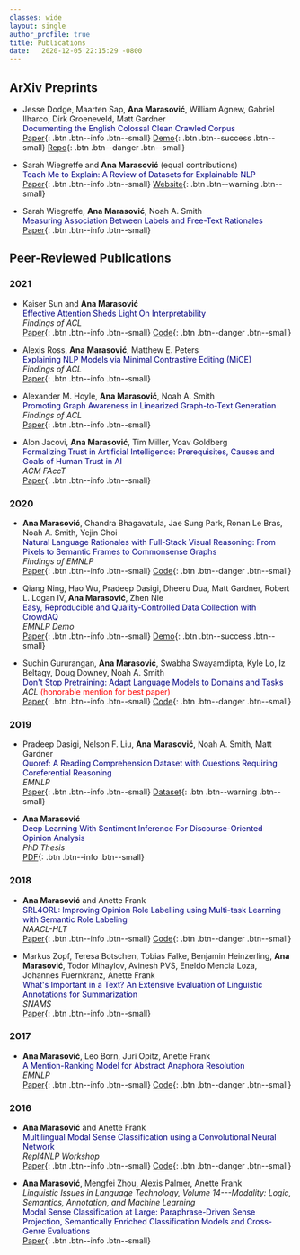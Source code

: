 ```yaml
---
classes: wide
layout: single
author_profile: true
title: Publications
date:   2020-12-05 22:15:29 -0800
---
```


## ArXiv Preprints

* Jesse Dodge, Maarten Sap, **Ana Marasović**, William Agnew, Gabriel Ilharco, Dirk Groeneveld, Matt Gardner                  
<span style="color:navy">Documenting the English Colossal Clean Crawled Corpus</span>          
[Paper](http://www.cs.cmu.edu/~jessed/data_hosting/documenting_c4.pdf){: .btn .btn--info .btn--small} [Demo](https://c4-search.apps.allenai.org/){: .btn .btn--success .btn--small} [Repo](https://github.com/allenai/c4-documentation){: .btn .btn--danger .btn--small}    

* Sarah Wiegreffe and **Ana Marasović** (equal contributions)       
<span style="color:navy">Teach Me to Explain: A Review of Datasets for Explainable NLP</span>         
[Paper](https://arxiv.org/abs/2102.12060){: .btn .btn--info .btn--small} [Website](https://exnlpdatasets.github.io/){: .btn .btn--warning .btn--small}

* Sarah Wiegreffe, **Ana Marasović**, Noah A. Smith    
<span style="color:navy">Measuring Association Between Labels and Free-Text Rationales</span>           
[Paper](https://arxiv.org/abs/2010.12762){: .btn .btn--info .btn--small}       

## Peer-Reviewed Publications         

### 2021

* Kaiser Sun and **Ana Marasović**                                                    
<span style="color:navy">Effective Attention Sheds Light On Interpretability</span>                                       
*Findings of ACL*                 
[Paper](http://arxiv.org/abs/2105.08855){: .btn .btn--info .btn--small} [Code](https://github.com/KaiserWhoLearns/Effective-Attention-Interpretability){: .btn .btn--danger .btn--small}               

* Alexis Ross, **Ana Marasović**, Matthew E. Peters   
<span style="color:navy">Explaining NLP Models via Minimal Contrastive Editing (MiCE)</span>        
*Findings of ACL*                
[Paper](https://arxiv.org/abs/2012.13985){: .btn .btn--info .btn--small} 

* Alexander M. Hoyle, **Ana Marasović**, Noah A. Smith         
<span style="color:navy">Promoting Graph Awareness in Linearized Graph-to-Text Generation</span>  
*Findings of ACL*                
[Paper](https://arxiv.org/abs/2012.15793){: .btn .btn--info .btn--small}                 

* Alon Jacovi, **Ana Marasović**, Tim Miller, Yoav Goldberg    
<span style="color:navy">Formalizing Trust in Artificial Intelligence: Prerequisites, Causes and Goals of Human Trust in AI</span>  
*ACM FAccT*     
[Paper](https://arxiv.org/abs/2010.07487){: .btn .btn--info .btn--small} 

### 2020

* **Ana Marasović**, Chandra Bhagavatula, Jae Sung Park, Ronan Le Bras, Noah A. Smith, Yejin Choi  
<span style="color:navy">Natural Language Rationales with Full-Stack Visual Reasoning: From Pixels to Semantic Frames to Commonsense Graphs</span>   
*Findings of EMNLP*   
[Paper](https://www.aclweb.org/anthology/2020.findings-emnlp.253/){: .btn .btn--info .btn--small} [Code](https://github.com/allenai/visual-reasoning-rationalization){: .btn .btn--danger .btn--small}

* Qiang Ning, Hao Wu, Pradeep Dasigi, Dheeru Dua, Matt Gardner, Robert L. Logan IV, **Ana Marasović**, Zhen Nie          
<span style="color:navy">Easy, Reproducible and Quality-Controlled Data Collection with CrowdAQ</span>          
*EMNLP Demo*    
[Paper](https://www.aclweb.org/anthology/2020.emnlp-demos.17/){: .btn .btn--info .btn--small} [Demo](https://www.crowdaq.com/){: .btn .btn--success .btn--small}    
   
* Suchin Gururangan, **Ana Marasović**, Swabha Swayamdipta, Kyle Lo, Iz Beltagy, Doug Downey, Noah A. Smith     
<span style="color:navy">Don't Stop Pretraining: Adapt Language Models to Domains and Tasks</span>           
*ACL* <span style="color:red">(honorable mention for best paper)</span>    
[Paper](https://www.aclweb.org/anthology/2020.acl-main.740/){: .btn .btn--info .btn--small} [Code](https://github.com/allenai/dont-stop-pretraining){: .btn .btn--danger .btn--small}

### 2019 

* Pradeep Dasigi, Nelson F. Liu, **Ana Marasović**, Noah A. Smith, Matt Gardner       
<span style="color:navy">Quoref: A Reading Comprehension Dataset with Questions Requiring Coreferential Reasoning</span>             
*EMNLP*      
[Paper](https://www.aclweb.org/anthology/D19-1606/){: .btn .btn--info .btn--small} [Dataset](https://allenai.org/data/quoref){: .btn .btn--warning .btn--small}        

      
* **Ana Marasović**         
<span style="color:navy">Deep Learning With Sentiment Inference For Discourse-Oriented Opinion Analysis</span>                      
*PhD Thesis*         
[PDF](https://archiv.ub.uni-heidelberg.de/volltextserver/27699/1/ana_thesis_publish_version.pdf){: .btn .btn--info .btn--small}   


### 2018 


* **Ana Marasović** and Anette Frank          
<span style="color:navy">SRL4ORL: Improving Opinion Role Labelling using Multi-task Learning with Semantic Role Labeling</span>    
*NAACL-HLT*               
[Paper](https://www.aclweb.org/anthology/N18-1054/){: .btn .btn--info .btn--small}  [Code](https://github.com/amarasovic/naacl-mpqa-srl4orl){: .btn .btn--danger .btn--small}

* Markus Zopf, Teresa Botschen, Tobias Falke, Benjamin Heinzerling, **Ana Marasović**, Todor Mihaylov, Avinesh PVS, Eneldo Mencia Loza, Johannes Fuernkranz, Anette Frank        
<span style="color:navy">What's Important in a Text? An Extensive Evaluation of Linguistic Annotations for Summarization</span>        
*SNAMS*         
[Paper](https://www.researchgate.net/profile/Markus_Zopf/publication/329393416_What%27s_Important_in_a_Text_An_Extensive_Evaluation_of_Linguistic_Annotations_for_Summarization/links/5c0e95794585157ac1b8ff71/Whats-Important-in-a-Text-An-Extensive-Evaluation-of-Linguistic-Annotations-for-Summarization.pdf){: .btn .btn--info .btn--small}        


### 2017

* **Ana Marasović**, Leo Born, Juri Opitz, Anette Frank       
<span style="color:navy">A Mention-Ranking Model for Abstract Anaphora Resolution</span>         
*EMNLP*        
[Paper](https://www.aclweb.org/anthology/D17-1021/){: .btn .btn--info .btn--small} [Code](https://github.com/amarasovic/neural-abstract-anaphora){: .btn .btn--danger .btn--small}


### 2016 

* **Ana Marasović** and Anette Frank         
<span style="color:navy">Multilingual Modal Sense Classification using a Convolutional Neural Network</span>           
*Repl4NLP Workshop*              
[Paper](https://www.aclweb.org/anthology/W16-1613/){: .btn .btn--info .btn--small} [Code](https://github.com/amarasovic/modal-sense-classifcation){: .btn .btn--danger .btn--small}

* **Ana Marasović**, Mengfei Zhou, Alexis Palmer, Anette Frank         
*Linguistic Issues in Language Technology, Volume 14---Modality: Logic, Semantics, Annotation, and Machine Learning*               
<span style="color:navy">Modal Sense Classification at Large: Paraphrase-Driven Sense Projection, Semantically Enriched Classification Models and Cross-Genre Evaluations</span>  
[Paper](https://www.aclweb.org/anthology/2016.lilt-14.3/){: .btn .btn--info .btn--small}

